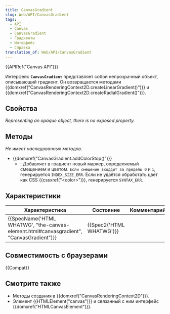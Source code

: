 ```yaml
---
title: CanvasGradient
slug: Web/API/CanvasGradient
tags:
  - API
  - Canvas
  - CanvasGradient
  - Градиенты
  - Интерфейс
  - Справка
translation_of: Web/API/CanvasGradient
---
```

{{APIRef("Canvas API")}}

Интерфейс **`CanvasGradient`** представляет собой непрозрачный объект, описывающий градиент. Он возвращается методами {{domxref("CanvasRenderingContext2D.createLinearGradient()")}} и {{domxref("CanvasRenderingContext2D.createRadialGradient()")}}.

## Свойства

_Representing an opaque object, there is no exposed property._

## Методы

_Не имеет наследованных методов._

- {{domxref("CanvasGradient.addColorStop()")}}
  - : Добавляет в градиент новый маркер, определяемый смещением и цветом. `Если смещение входдит за пределы 0` и `1`, генерируется `INDEX_SIZE_ERR`. Если не удаётся обработать цвет как CSS {{cssxref("&lt;color&gt;")}}, генерируется `SYNTAX_ERR`.

## Характеристики

| Характеристика                                                                                                       | Состояние                        | Комментарий |
| -------------------------------------------------------------------------------------------------------------------- | -------------------------------- | ----------- |
| {{SpecName('HTML WHATWG', "the-canvas-element.html#canvasgradient", "CanvasGradient")}} | {{Spec2('HTML WHATWG')}} |             |

## Совместимость с браузерами

{{Compat}}

## Смотрите также

- Методы создания в {{domxref("CanvasRenderingContext2D")}}.
- Элемент {{HTMLElement("canvas")}} и связанный с ним интерфейс {{domxref("HTMLCanvasElement")}}.
